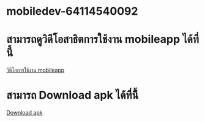 # mobiledev-64114540092

# สามารถดูวิดีโอสาธิตการใช้งาน mobileapp ได้ที่นี้
[วิดีโอการใช้งาน mobileapp](https://drive.google.com/file/d/1xS6bp6pLvbhJsej82GuYV9h8dhEwpZBW/view?usp=sharing)<br>

# สามารถ Download apk ได้ที่นี้้
[Download apk](https://drive.google.com/file/d/1W1WXLiSsczWB-sapqGfA-dqv-1G2Cgrq/view?usp=sharing)